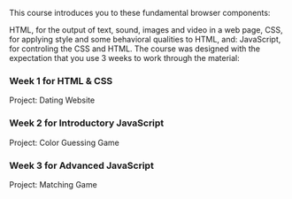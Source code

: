 This course introduces you to these fundamental browser components:

HTML, for the output of text, sound, images and video in a web page,
CSS, for applying style and some behavioral qualities to HTML, and:
JavaScript, for controling the CSS and HTML.
The course was designed with the expectation that you use 3 weeks to work through the material:

### Week 1 for HTML & CSS
Project: Dating Website

### Week 2 for Introductory JavaScript
Project: Color Guessing Game

### Week 3 for Advanced JavaScript
Project: Matching Game
